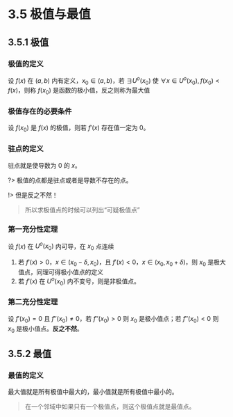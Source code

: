 # 3.5 极值与最值

## 3.5.1 极值

### 极值的定义

设 $f(x)$ 在 $(a,\,b)$ 内有定义，$x_0 \in (a,\,b)$，若 $\exists U^o(x_0)$ 使 $\forall x \in U^o(x_0),\,f(x_0) < f(x)$，则称 $f(x_0)$ 是函数的极小值，反之则称为最大值

### 极值存在的必要条件

设 $f(x_0)$ 是 $f(x)$ 的极值，则若 $f'(x)$ 存在值一定为 0。

### 驻点的定义

驻点就是使导数为 0 的 $x$。

?> 极值的点都是驻点或者是导数不存在的点。

!> 但是反之不然！

> 所以求极值点的时候可以列出“可疑极值点”

### 第一充分性定理

设 $f(x)$ 在 $U^o(x_0)$ 内可导，在 $x_0$ 点连续

1. 若 $f'(x) > 0$，$x \in (x_0 - \delta,\,x_0)$，且 $f'(x) < 0$，$x \in (x_0,\,x_0 + \delta)$，则 $x_0$ 是极大值点，同理可得极小值点的定义
2. 若 $f'(x)$ 在 $U^o(x_0)$ 内不变号，则是非极值点。

### 第二充分性定理

设 $f'(x_0) = 0$ 且 $f''(x_0) \not = 0$，若 $f''(x_0) > 0$ 则 $x_0$ 是极小值点；若 $f''(x_0) < 0$ 则 $x_0$ 是极小值点。**反之不然**。

## 3.5.2 最值

### 最值的定义

最大值就是所有极值中最大的，最小值就是所有极值中最小的。

> 在一个邻域中如果只有一个极值点，则这个极值点就是最值点。
